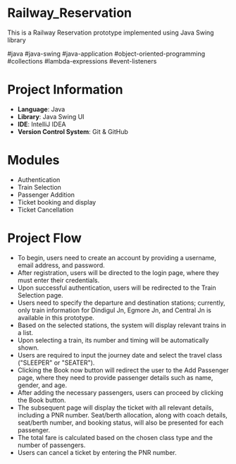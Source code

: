 # Railway_Reservation
This is a Railway Reservation prototype implemented using Java Swing library

#java #java-swing #java-application #object-oriented-programming #collections #lambda-expressions #event-listeners

# Project Information
- **Language**: Java
- **Library**: Java Swing UI
- **IDE**: IntelliJ IDEA
- **Version Control System**: Git & GitHub

# Modules
- Authentication
- Train Selection
- Passenger Addition
- Ticket booking and display
- Ticket Cancellation

# Project Flow
- To begin, users need to create an account by providing a username, email address, and password.
- After registration, users will be directed to the login page, where they must enter their credentials.
- Upon successful authentication, users will be redirected to the Train Selection page.
- Users need to specify the departure and destination stations; currently, only train information for Dindigul Jn, Egmore Jn, and Central Jn is available in this prototype.
- Based on the selected stations, the system will display relevant trains in a list.
- Upon selecting a train, its number and timing will be automatically shown.
- Users are required to input the journey date and select the travel class ("SLEEPER" or "SEATER").
- Clicking the Book now button will redirect the user to the Add Passenger page, where they need to provide passenger details such as name, gender, and age.
- After adding the necessary passengers, users can proceed by clicking the Book button.
- The subsequent page will display the ticket with all relevant details, including a PNR number. Seat/berth allocation, along with coach details, seat/berth number, and booking status, will also be presented for each passenger.
- The total fare is calculated based on the chosen class type and the number of passengers.
- Users can cancel a ticket by entering the PNR number.
